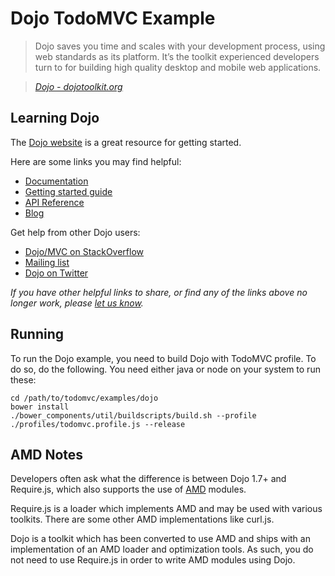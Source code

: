 # Dojo TodoMVC Example

> Dojo saves you time and scales with your development process, using web standards as its platform. It’s the toolkit experienced developers turn to for building high quality desktop and mobile web applications.

> _[Dojo - dojotoolkit.org](http://dojotoolkit.org)_


## Learning Dojo

The [Dojo website](http://dojotoolkit.org) is a great resource for getting started.

Here are some links you may find helpful:

* [Documentation](http://dojotoolkit.org/documentation)
* [Getting started guide](https://dojotoolkit.org/reference-guide/quickstart)
* [API Reference](http://dojotoolkit.org/api)
* [Blog](http://dojotoolkit.org/blog)

Get help from other Dojo users:

* [Dojo/MVC on StackOverflow](http://stackoverflow.com/questions/tagged/dojo+model-view-controller)
* [Mailing list](http://dojotoolkit.org/community)
* [Dojo on Twitter](http://twitter.com/dojo)

_If you have other helpful links to share, or find any of the links above no longer work, please [let us know](https://github.com/tastejs/todomvc/issues)._


## Running

To run the Dojo example, you need to build Dojo with TodoMVC profile.
To do so, do the following. You need either java or node on your system to run these:

```
cd /path/to/todomvc/examples/dojo
bower install
./bower_components/util/buildscripts/build.sh --profile ./profiles/todomvc.profile.js --release
```


## AMD Notes

Developers often ask what the difference is between Dojo 1.7+ and Require.js, which also supports the use of [AMD](https://github.com/amdjs/amdjs-api/wiki/AMD) modules.

Require.js is a loader which implements AMD and may be used with various toolkits. There are some other AMD implementations like curl.js.

Dojo is a toolkit which has been converted to use AMD and ships with an implementation of an AMD loader and optimization tools. As such, you do not need to use Require.js in order to write AMD modules using Dojo.
